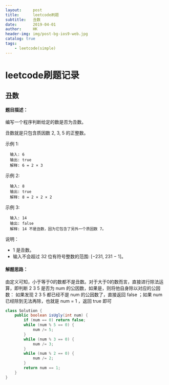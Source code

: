 ```yaml
---
layout:     post
title:      leetcode刷题
subtitle:   丑数
date:       2019-04-01
author:     HK
header-img: img/post-bg-ios9-web.jpg
catalog: true
tags:
    - leetcode(simple)
---
```

# leetcode刷题记录
## 丑数

#### 题目描述：
编写一个程序判断给定的数是否为丑数。

丑数就是只包含质因数 2, 3, 5 的正整数。

示例 1:

      输入: 6
      输出: true
      解释: 6 = 2 × 3
示例 2:

      输入: 8
      输出: true
      解释: 8 = 2 × 2 × 2
示例 3:

      输入: 14
      输出: false 
      解释: 14 不是丑数，因为它包含了另外一个质因数 7。
说明：

* 1 是丑数。
* 输入不会超过 32 位有符号整数的范围: [−231,  231 − 1]。

#### 解题思路：
由定义可知，小于等于0的数都不是丑数。对于大于0的数而言，直接进行除法运算，即判断 2 3 5 是否为 num 的公因数，如果是，则将他自身除以对应的公因数：
如果发现 2 3 5 都已经不是 num 的公因数了，直接返回 false ；如果 num 已经除到无法再除，也就是 num = 1 ，返回 true 即可
```java
class Solution {
    public boolean isUgly(int num) {
        if (num == 0) return false;
        while (num % 5 == 0) {
            num /= 5;
        }
        while (num % 3 == 0) {
            num /= 3;
        }
        while (num % 2 == 0) {
            num /= 2;
        }
        return num == 1;
    }
}
```

